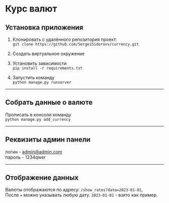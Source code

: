 # Курс валют

## Установка приложения

1) Клонировать с удалённого репозитория проект: \
   `git clone https://github.com/SergeiSidorovv/currency.git`

2) Создать виртуальное окружение
3) Установить зависимости \
   `pip install -r requirements.txt`

4) Запустить команду \
  `python manage.py runserver`

___
## Собрать данные о валюте

Прописать в консоли команду \
`python manage.py add_currency`

___
## Реквизиты админ панели

логин - admin@admin.com \
пароль - 1234qwer

___
## Отображение данных

Валюты отображаются по адресу: `/show_rates?date=2023-01-01`, \
После `=` можно указывать любую дату. `2023-01-01` - взято как пример. 